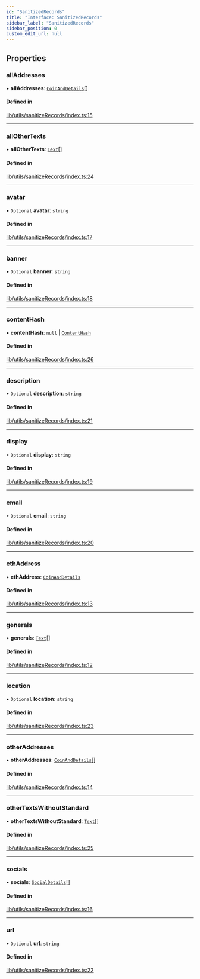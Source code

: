 ```yaml
---
id: "SanitizedRecords"
title: "Interface: SanitizedRecords"
sidebar_label: "SanitizedRecords"
sidebar_position: 0
custom_edit_url: null
---
```


## Properties

### allAddresses

• **allAddresses**: [`CoinAndDetails`](../modules.md#coinanddetails)[]

#### Defined in

[lib/utils/sanitizeRecords/index.ts:15](https://github.com/JustaName-id/JustaName-sdk/blob/0b5bd45/packages/@justaname.id/sdk/src/lib/utils/sanitizeRecords/index.ts#L15)

___

### allOtherTexts

• **allOtherTexts**: [`Text`](Text.md)[]

#### Defined in

[lib/utils/sanitizeRecords/index.ts:24](https://github.com/JustaName-id/JustaName-sdk/blob/0b5bd45/packages/@justaname.id/sdk/src/lib/utils/sanitizeRecords/index.ts#L24)

___

### avatar

• `Optional` **avatar**: `string`

#### Defined in

[lib/utils/sanitizeRecords/index.ts:17](https://github.com/JustaName-id/JustaName-sdk/blob/0b5bd45/packages/@justaname.id/sdk/src/lib/utils/sanitizeRecords/index.ts#L17)

___

### banner

• `Optional` **banner**: `string`

#### Defined in

[lib/utils/sanitizeRecords/index.ts:18](https://github.com/JustaName-id/JustaName-sdk/blob/0b5bd45/packages/@justaname.id/sdk/src/lib/utils/sanitizeRecords/index.ts#L18)

___

### contentHash

• **contentHash**: ``null`` \| [`ContentHash`](ContentHash.md)

#### Defined in

[lib/utils/sanitizeRecords/index.ts:26](https://github.com/JustaName-id/JustaName-sdk/blob/0b5bd45/packages/@justaname.id/sdk/src/lib/utils/sanitizeRecords/index.ts#L26)

___

### description

• `Optional` **description**: `string`

#### Defined in

[lib/utils/sanitizeRecords/index.ts:21](https://github.com/JustaName-id/JustaName-sdk/blob/0b5bd45/packages/@justaname.id/sdk/src/lib/utils/sanitizeRecords/index.ts#L21)

___

### display

• `Optional` **display**: `string`

#### Defined in

[lib/utils/sanitizeRecords/index.ts:19](https://github.com/JustaName-id/JustaName-sdk/blob/0b5bd45/packages/@justaname.id/sdk/src/lib/utils/sanitizeRecords/index.ts#L19)

___

### email

• `Optional` **email**: `string`

#### Defined in

[lib/utils/sanitizeRecords/index.ts:20](https://github.com/JustaName-id/JustaName-sdk/blob/0b5bd45/packages/@justaname.id/sdk/src/lib/utils/sanitizeRecords/index.ts#L20)

___

### ethAddress

• **ethAddress**: [`CoinAndDetails`](../modules.md#coinanddetails)

#### Defined in

[lib/utils/sanitizeRecords/index.ts:13](https://github.com/JustaName-id/JustaName-sdk/blob/0b5bd45/packages/@justaname.id/sdk/src/lib/utils/sanitizeRecords/index.ts#L13)

___

### generals

• **generals**: [`Text`](Text.md)[]

#### Defined in

[lib/utils/sanitizeRecords/index.ts:12](https://github.com/JustaName-id/JustaName-sdk/blob/0b5bd45/packages/@justaname.id/sdk/src/lib/utils/sanitizeRecords/index.ts#L12)

___

### location

• `Optional` **location**: `string`

#### Defined in

[lib/utils/sanitizeRecords/index.ts:23](https://github.com/JustaName-id/JustaName-sdk/blob/0b5bd45/packages/@justaname.id/sdk/src/lib/utils/sanitizeRecords/index.ts#L23)

___

### otherAddresses

• **otherAddresses**: [`CoinAndDetails`](../modules.md#coinanddetails)[]

#### Defined in

[lib/utils/sanitizeRecords/index.ts:14](https://github.com/JustaName-id/JustaName-sdk/blob/0b5bd45/packages/@justaname.id/sdk/src/lib/utils/sanitizeRecords/index.ts#L14)

___

### otherTextsWithoutStandard

• **otherTextsWithoutStandard**: [`Text`](Text.md)[]

#### Defined in

[lib/utils/sanitizeRecords/index.ts:25](https://github.com/JustaName-id/JustaName-sdk/blob/0b5bd45/packages/@justaname.id/sdk/src/lib/utils/sanitizeRecords/index.ts#L25)

___

### socials

• **socials**: [`SocialDetails`](../modules.md#socialdetails)[]

#### Defined in

[lib/utils/sanitizeRecords/index.ts:16](https://github.com/JustaName-id/JustaName-sdk/blob/0b5bd45/packages/@justaname.id/sdk/src/lib/utils/sanitizeRecords/index.ts#L16)

___

### url

• `Optional` **url**: `string`

#### Defined in

[lib/utils/sanitizeRecords/index.ts:22](https://github.com/JustaName-id/JustaName-sdk/blob/0b5bd45/packages/@justaname.id/sdk/src/lib/utils/sanitizeRecords/index.ts#L22)
